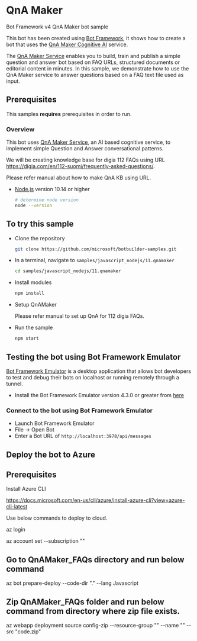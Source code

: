 # QnA Maker

Bot Framework v4 QnA Maker bot sample

This bot has been created using [Bot Framework](https://dev.botframework.com), it shows how to create a bot that uses the [QnA Maker Cognitive AI](https://www.qnamaker.ai) service.

The [QnA Maker Service](https://www.qnamaker.ai) enables you to build, train and publish a simple question and answer bot based on FAQ URLs, structured documents or editorial content in minutes. In this sample, we demonstrate how to use the QnA Maker service to answer questions based on a FAQ text file used as input.

## Prerequisites

This samples **requires** prerequisites in order to run.

### Overview

This bot uses [QnA Maker Service](https://www.qnamaker.ai), an AI based cognitive service, to implement simple Question and Answer conversational patterns.

We will be creating knowledge base for digia 112 FAQs using URL https://digia.com/en/112-suomi/frequently-asked-questions/. 

Please refer manual about how to make QnA KB using URL.


- [Node.js](https://nodejs.org) version 10.14 or higher

    ```bash
    # determine node version
    node --version
    ```

## To try this sample

- Clone the repository

    ```bash
    git clone https://github.com/microsoft/botbuilder-samples.git
    ```

- In a terminal, navigate to `samples/javascript_nodejs/11.qnamaker`

    ```bash
    cd samples/javascript_nodejs/11.qnamaker
    ```

- Install modules

    ```bash
    npm install
    ```

- Setup QnAMaker

    Please refer manual to set up QnA for 112 digia FAQs.

- Run the sample

    ```bash
    npm start
    ```

## Testing the bot using Bot Framework Emulator

[Bot Framework Emulator](https://github.com/microsoft/botframework-emulator) is a desktop application that allows bot developers to test and debug their bots on localhost or running remotely through a tunnel.

- Install the Bot Framework Emulator version 4.3.0 or greater from [here](https://github.com/Microsoft/BotFramework-Emulator/releases)

### Connect to the bot using Bot Framework Emulator

- Launch Bot Framework Emulator
- File -> Open Bot
- Enter a Bot URL of `http://localhost:3978/api/messages`

## Deploy the bot to Azure

## Prerequisites

Install Azure CLI

https://docs.microsoft.com/en-us/cli/azure/install-azure-cli?view=azure-cli-latest

Use below commands to deploy to cloud.

az login

az account set --subscription "<azure-subscription>"

## Go to QnAMaker_FAQs directory and run below command

az bot prepare-deploy --code-dir "." --lang Javascript

## Zip QnAMaker_FAQs folder and run below command from directory where zip file exists.

az webapp deployment source config-zip --resource-group "<resource-group-name>" --name "<name-of-web-app>" --src "code.zip"
